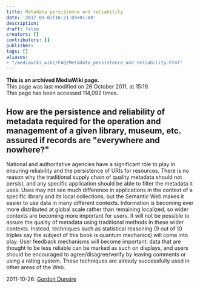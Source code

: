 ```yaml
---
title: Metadata persistence and reliability
date: '2017-09-01T16:21:09+01:00'
description: 
draft: false
creators: []
contributors: []
publisher: 
tags: []
aliases:
- "/mediawiki_wiki/FAQ/Metadata_persistence_and_reliability.html"
---
```


 **This is an archived MediaWiki page.**  
This page was last modified on 26 October 2011, at 15:19.  
This page has been accessed 114,092 times.

## How are the persistence and reliability of metadata required for the operation and management of a given library, museum, etc. assured if records are "everywhere and nowhere?" 

National and authoritative agencies have a significant role to play in ensuring reliability and the persistence of URIs for resources. There is no reason why the traditional supply chain of quality metadata should not persist, and any specific application should be able to filter the metadata it uses. Uses may not see much difference in applications in the context of a specific library and its local collections, but the Semantic Web makes it easier to use data in many different contexts. Information is becoming ever more distributed at global scale rather than remaining localized, so wider contexts are becoming more important for users. It will not be possible to assure the quality of metadata using traditional methods in these wider contexts. Instead, techniques such as statistical reasoning (9 out of 10 triples say the subject of this book is quantum mechanics) will come into play. User feedback mechanisms will become important: data that are thought to be less reliable can be marked as such on displays, and users should be encouraged to agree/disagree/verify by leaving comments or using a rating system. These techniques are already successfully used in other areas of the Web.

2011-10-26: [Gordon Dunsire](/index.php?title=User:GordonDunsire&action=edit&redlink=1 "User:GordonDunsire (page does not exist)")

